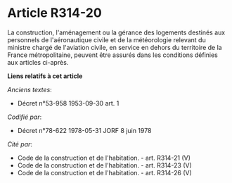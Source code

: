 # Article R314-20

La construction, l'aménagement ou la gérance des logements destinés aux personnels de l'aéronautique civile et de la
météorologie relevant du ministre chargé de l'aviation civile, en service en dehors du territoire de la France
métropolitaine, peuvent être assurés dans les conditions définies aux articles ci-après.

**Liens relatifs à cet article**

_Anciens textes_:

  - Décret n°53-958 1953-09-30 art. 1

_Codifié par_:

  - Décret n°78-622 1978-05-31 JORF 8 juin 1978

_Cité par_:

  - Code de la construction et de l'habitation. - art. R314-21 (V)
  - Code de la construction et de l'habitation. - art. R314-23 (V)
  - Code de la construction et de l'habitation. - art. R314-26 (V)
